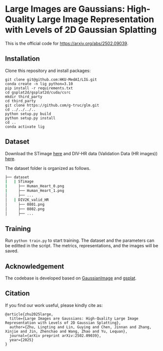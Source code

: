 # Large Images are Gaussians: High-Quality Large Image Representation with Levels of 2D Gaussian Splatting

This is the official code for https://arxiv.org/abs/2502.09039.

## Installation

Clone this repository and install packages:
```
git clone git@github.com:HKU-MedAI/LIG.git
conda create -n lig python=3.10
pip install -r requirements.txt
cd gsplat2d/gsplat2d/cuda/csrc
mkdir third_party
cd third_party
git clone https://github.com/g-truc/glm.git
cd ../../../..
python setup.py build
python setup.py install
cd ..
conda activate lig
```

## Dataset

Download the STimage [here](https://connecthkuhk-my.sharepoint.com/:u:/g/personal/ltzhu99_connect_hku_hk/ETT5fZwxKUNPuvevfgdMXkcBKft_yCVnY1mZ7qS_LEMRxg?e=3ahAVm) and DIV-HR data (Validation Data (HR images)) [here](https://data.vision.ee.ethz.ch/cvl/DIV2K/).

The dataset folder is organized as follows.

```bash
├── dataset
|   | STimage
|     ├── Human_Heart_0.png
|     ├── Human_Heart_1.png
│     ├── ...
│   | DIV2K_valid_HR
│     ├── 0801.png
│     ├── 0802.png
│     ├── ...
```

## Training

Run `python train.py` to start training. The dataset and the parameters can be editted in the script. The metrics, representations, and the images will be saved.

## Acknowledgement

The codebase is developed based on [GaussianImage](https://github.com/Xinjie-Q/GaussianImage) and [gsplat](https://github.com/nerfstudio-project/gsplat).

## Citation

If you find our work useful, please kindly cite as:
```
@article{zhu2025large,
  title={Large Images are Gaussians: High-Quality Large Image Representation with Levels of 2D Gaussian Splatting},
  author={Zhu, Lingting and Lin, Guying and Chen, Jinnan and Zhang, Xinjie and Jin, Zhenchao and Wang, Zhao and Yu, Lequan},
  journal={arXiv preprint arXiv:2502.09039},
  year={2025}
}
```
